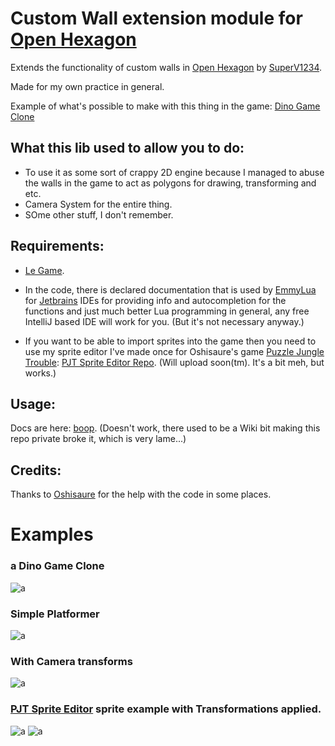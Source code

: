 # Custom Wall extension module for [Open Hexagon](https://github.com/SuperV1234/SSVOpenHexagon)

Extends the functionality of custom walls in [Open Hexagon](https://github.com/SuperV1234/SSVOpenHexagon) by [SuperV1234](https://twitter.com/supahvee1234).

Made for my own practice in general.

Example of what's possible to make with this thing in the game: [Dino Game Clone](https://www.youtube.com/watch?v=nnB_mIzd1xo)

## What this lib used to allow you to do:
  - To use it as some sort of crappy 2D engine because I managed to abuse the walls in the game to act as polygons for drawing, transforming and etc.
  - Camera System for the entire thing.
  - SOme other stuff, I don't remember.

## Requirements:
- [Le Game](https://github.com/SuperV1234/SSVOpenHexagon).

- In the code, there is declared documentation that is used by [EmmyLua](https://github.com/EmmyLua) for [Jetbrains](https://www.jetbrains.com) IDEs for providing info and
  autocompletion for the functions and just much better Lua programming in general, any free IntelliJ based IDE will 
  work for you. (But it's not necessary anyway.)
  
- If you want to be able to import sprites into the game then you need to use my sprite editor I've made once for 
  Oshisaure's game [Puzzle Jungle Trouble](https://oshisaure.itch.io/puzzle-juggle-trouble): [PJT Sprite Editor Repo](https://github.com/Zly-u/2019_PJTSE).
  (Will upload soon(tm). It's a bit meh, but works.)

## Usage:
Docs are here: [boop](https://github.com/Zly-u/OpenHexagon_CustomWall_module/wiki). (Doesn't work, there used to be a Wiki bit making this repo private broke it, which is very lame...)

## Credits:
Thanks to [Oshisaure](https://twitter.com/oshisaure) for the help with the code in some places.

# Examples

### a Dino Game Clone
![a](https://github.com/Zly-u/OpenHexagon_CustomWall_OOP_Abstraction/blob/master/previews/Final%20Test%20by%20making%20a%20game%20with%20the%20library.gif)

### Simple Platformer
![a](https://github.com/Zly-u/OpenHexagon_CustomWall_OOP_Abstraction/blob/master/previews/200802_191001.gif)
### With Camera transforms
![a](https://github.com/Zly-u/OpenHexagon_CustomWall_OOP_Abstraction/blob/master/previews/200804_203411.gif)


### [PJT Sprite Editor](https://github.com/Zly-u/2019_PJTSE) sprite example with Transformations applied.
![a](https://github.com/Zly-u/OpenHexagon_CustomWall_OOP_Abstraction/blob/master/previews/200803_182015.gif)
![a](https://github.com/Zly-u/OpenHexagon_CustomWall_OOP_Abstraction/blob/master/previews/200803_185722.gif)
